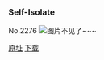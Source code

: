 ### Self-Isolate
No.2276
![图片不见了~~~](https://imgs.xkcd.com/comics/self_isolate.png)

[原址](https://xkcd.com//2276) [下载](https://imgs.xkcd.com/comics/self_isolate.png)

